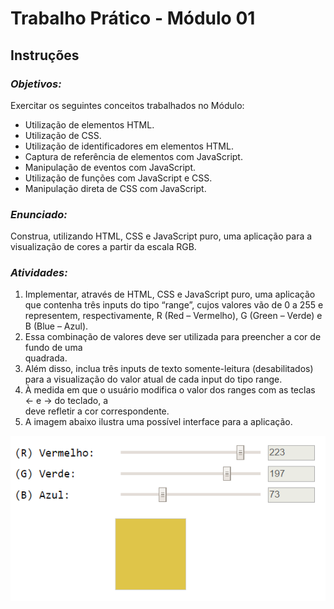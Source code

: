 # Trabalho Prático - Módulo 01

## Instruções

### *Objetivos:*

Exercitar os seguintes conceitos trabalhados no Módulo:

- Utilização de elementos HTML.
- Utilização de CSS.
- Utilização de identificadores em elementos HTML.
- Captura de referência de elementos com JavaScript.
- Manipulação de eventos com JavaScript.
- Utilização de funções com JavaScript e CSS.
- Manipulação direta de CSS com JavaScript.

### *Enunciado:*

Construa, utilizando HTML, CSS e JavaScript puro, uma aplicação para a visualização de cores a partir da escala RGB.

### *Atividades:*

1. Implementar, através de HTML, CSS e JavaScript puro, uma aplicação que contenha três inputs do tipo “range”, cujos valores vão de 0 a 255 e representem, respectivamente, R (Red – Vermelho), G (Green – Verde) e B (Blue – Azul).
2. Essa combinação de valores deve ser utilizada para preencher a cor de fundo de uma <div> quadrada.
3. Além disso, inclua três inputs de texto somente-leitura (desabilitados) para a visualização do valor atual de cada input do tipo range.
4. À medida em que o usuário modifica o valor dos ranges com as teclas ← e → do teclado, a <div> deve refletir a cor correspondente.
5. A imagem abaixo ilustra uma possível interface para a aplicação.

![Exemplo 1](https://github.com/oliviaresende/Bootcamp-Full-Stack-IGTI/blob/master/Trabalho-Pratico-01/assets/trabalho-01.png)